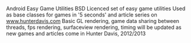 Android Easy Game Utilities
BSD Licenced set of easy game utilities
Used as base classes for games in '5 seconds' and article series on www.hunterdavis.com
Basic GL rendering, game data sharing between threads, fps rendering, surfaceview rendering, timing
will be updated as new games and articles come in
Hunter Davis, 2012/2013
